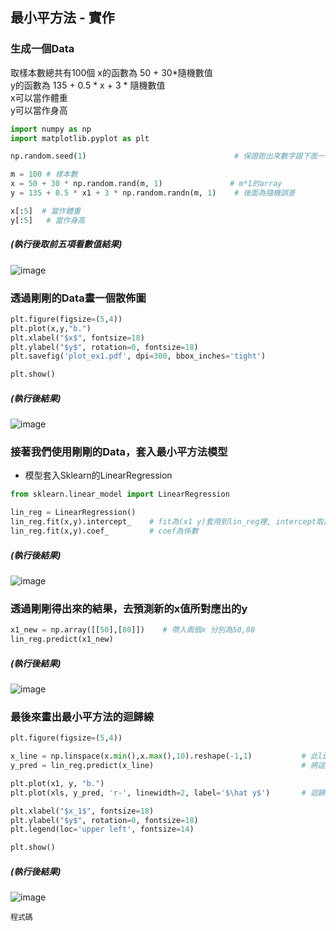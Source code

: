 ## 最小平方法 - 實作

### 生成一個Data

取樣本數總共有100個
x的函數為 50 + 30*隨機數值            
y的函數為 135 + 0.5 * x + 3 * 隨機數值          
x可以當作體重                
y可以當作身高

```Python
import numpy as np
import matplotlib.pyplot as plt

np.random.seed(1)                                 # 保證跑出來數字跟下面一樣

m = 100 # 樣本數
x = 50 + 30 * np.random.rand(m, 1)               # m*1的array
y = 135 + 0.5 * x1 + 3 * np.random.randn(m, 1)    # 後面為隨機誤差

x[:5]  # 當作體重
y[:5]   # 當作身高
```

##### (執行後取前五項看數值結果)           
![image](https://user-images.githubusercontent.com/102600962/182984849-26df5987-4205-4e32-a44e-e4c999858876.png)

### 透過剛剛的Data畫一個散佈圖

```Python
plt.figure(figsize=(5,4)) 
plt.plot(x,y,"b.")
plt.xlabel("$x$", fontsize=18)
plt.ylabel("$y$", rotation=0, fontsize=18)
plt.savefig('plot_ex1.pdf', dpi=300, bbox_inches='tight')

plt.show()
```

##### (執行後結果)              
![image](https://user-images.githubusercontent.com/102600962/182985556-cfab2ca1-5efa-443f-934c-4d81d0033723.png)

### 接著我們使用剛剛的Data，套入最小平方法模型
* 模型套入Sklearn的LinearRegression

```Python
from sklearn.linear_model import LinearRegression

lin_reg = LinearRegression()
lin_reg.fit(x,y).intercept_    # fit為(x1 y)套用到lin_reg裡, intercept取出其截距
lin_reg.fit(x,y).coef_         # coef為係數
```

##### (執行後結果)                
![image](https://user-images.githubusercontent.com/102600962/182986028-7848253d-5747-4f62-866e-46e2639aec06.png)

### 透過剛剛得出來的結果，去預測新的x值所對應出的y

```Python
x1_new = np.array([[50],[80]])    # 帶入兩個x 分別為50,80
lin_reg.predict(x1_new)
```

##### (執行後結果)      
![image](https://user-images.githubusercontent.com/102600962/182987004-4e11405b-36ec-4301-936a-87b963b30834.png)

### 最後來畫出最小平方法的迴歸線

```Python
plt.figure(figsize=(5,4))

x_line = np.linspace(x.min(),x.max(),10).reshape(-1,1)           # 此linspace為從x的最小值和最大值割出10等分；而reshape變成10x1矩陣
y_pred = lin_reg.predict(x_line)                                 # 將這些x值帶入剛剛的模型預測出y

plt.plot(x1, y, "b.")
plt.plot(xls, y_pred, 'r-', linewidth=2, label='$\hat y$')       # 迴歸線的圖、寬為2、標籤是y hat

plt.xlabel("$x_1$", fontsize=18)
plt.ylabel("$y$", rotation=0, fontsize=18)
plt.legend(loc='upper left', fontsize=14)

plt.show()
````

##### (執行後結果)       
![image](https://user-images.githubusercontent.com/102600962/182987431-d76c1a09-b131-4a74-8f8e-c9f3249b6d4c.png)

    程式碼
